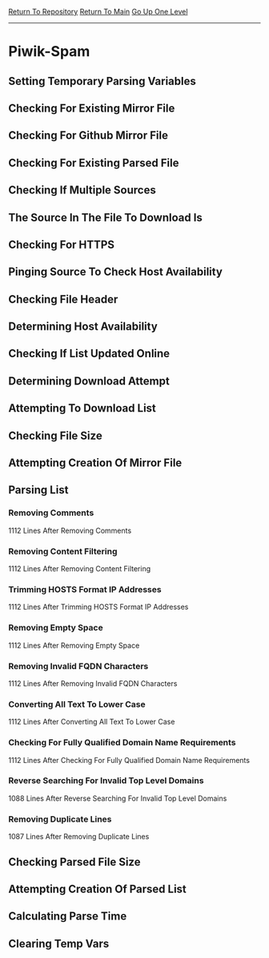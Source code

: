 [Return To Repository](https://github.com/deathbybandaid/piholeparser/)
[Return To Main](https://github.com/deathbybandaid/piholeparser/blob/master/RecentRunLogs/Mainlog.md)
[Go Up One Level](https://github.com/deathbybandaid/piholeparser/blob/master/RecentRunLogs/TopLevelScripts/30-Processing-External-Blacklists.md)
____________________________________
# Piwik-Spam
## Setting Temporary Parsing Variables
## Checking For Existing Mirror File
## Checking For Github Mirror File
## Checking For Existing Parsed File
## Checking If Multiple Sources
## The Source In The File To Download Is
## Checking For HTTPS
## Pinging Source To Check Host Availability
## Checking File Header
## Determining Host Availability
## Checking If List Updated Online
## Determining Download Attempt
## Attempting To Download List
## Checking File Size
## Attempting Creation Of Mirror File
## Parsing List
### Removing Comments
1112 Lines After Removing Comments
### Removing Content Filtering
1112 Lines After Removing Content Filtering
### Trimming HOSTS Format IP Addresses
1112 Lines After Trimming HOSTS Format IP Addresses
### Removing Empty Space
1112 Lines After Removing Empty Space
### Removing Invalid FQDN Characters
1112 Lines After Removing Invalid FQDN Characters
### Converting All Text To Lower Case
1112 Lines After Converting All Text To Lower Case
### Checking For Fully Qualified Domain Name Requirements
1112 Lines After Checking For Fully Qualified Domain Name Requirements
### Reverse Searching For Invalid Top Level Domains
1088 Lines After Reverse Searching For Invalid Top Level Domains
### Removing Duplicate Lines
1087 Lines After Removing Duplicate Lines
## Checking Parsed File Size
## Attempting Creation Of Parsed List
## Calculating Parse Time
## Clearing Temp Vars
